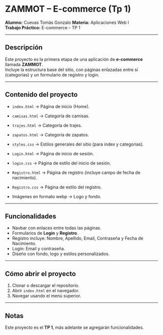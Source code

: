 # ZAMMOT – E-commerce (Tp 1)

**Alumno:** Cuevas Tomás Gonzalo
**Materia:** Aplicaciones Web I  
**Trabajo Práctico:** E-commerce – TP 1  

---

## Descripción
Este proyecto es la primera etapa de una aplicación de **e-commerce** llamada **ZAMMOT**.  
Incluye la estructura base del sitio, con páginas enlazadas entre sí (categorias) y un formulario de registro y login.

---

## Contenido del proyecto
- `index.html` → Página de inicio (Home).
- `camisas.html` → Categoría de camisas.
- `trajes.html` → Categoría de trajes.
- `zapatos.html` → Categoría de zapatos.
- `styles.css` → Estilos generales del sitio (para index y categorias).
  
- `Login.html` → Página de inicio de sesión.
- `login.css` → Página de estilo del inicio de sesión.
- `Registro.html` → Página de registro (incluye campo de fecha de nacimiento).
- `Registro.css` → Página de estilo del registro.

- Imágenes en formato webp → Logo y fondo.

---

## Funcionalidades
- Navbar con enlaces entre todas las páginas.
- Formularios de **Login** y **Registro**.
- Registro incluye: Nombre, Apellido, Email, Contraseña y Fecha de Nacimiento.
- Login: Email y contraseña.
- Diseño con fondo, logo y estilos personalizados.

---

## Cómo abrir el proyecto
1. Clonar o descargar el repositorio.
2. Abrir `index.html` en el navegador.
3. Navegar usando el menú superior.

---

## Notas
Este proyecto es el **TP 1**, más adelante se agregarán funcionalidades.
